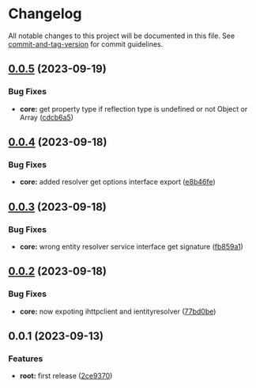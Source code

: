 # Changelog

All notable changes to this project will be documented in this file. See [commit-and-tag-version](https://github.com/absolute-version/commit-and-tag-version) for commit guidelines.

## [0.0.5](https://github.com/mrmilu/schema_data_loader/compare/core@v0.0.4...core@v0.0.5) (2023-09-19)


### Bug Fixes

* **core:** get property type if reflection type is undefined or not Object or Array ([cdcb6a5](https://github.com/mrmilu/schema_data_loader/commit/cdcb6a5fe32578f17f7c9d988ca9b1fcdfcffac7))

## [0.0.4](https://github.com/mrmilu/schema_data_loader/compare/core@v0.0.3...core@v0.0.4) (2023-09-18)


### Bug Fixes

* **core:** added resolver get options interface export ([e8b46fe](https://github.com/mrmilu/schema_data_loader/commit/e8b46fef0ff2839a55cdfc5e6e01b3914bd10a1f))

## [0.0.3](https://github.com/mrmilu/schema_data_loader/compare/core@v0.0.2...core@v0.0.3) (2023-09-18)


### Bug Fixes

* **core:** wrong entity resolver service interface get signature ([fb859a1](https://github.com/mrmilu/schema_data_loader/commit/fb859a186309266be2aca6f231c938e6cf7b376f))

## [0.0.2](https://github.com/mrmilu/schema_data_loader/compare/core@v0.0.1...core@v0.0.2) (2023-09-18)


### Bug Fixes

* **core:** now expoting ihttpclient and ientityresolver ([77bd0be](https://github.com/mrmilu/schema_data_loader/commit/77bd0be3bd223d36fbcda9394e69da1ebc92891c))

## 0.0.1 (2023-09-13)


### Features

* **root:** first release ([2ce9370](https://github.com/mrmilu/schema_data_loader/commit/2ce9370e47a6cfcd34ff8f2a8414e66a25b212c3))
